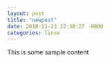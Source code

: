 ```yaml
---
layout: post
title: "newpost"
date: 2018-11-23 22:30:27 -0800
categories: linux
---
```


This is some sample content

